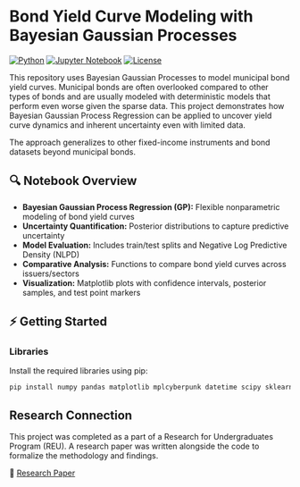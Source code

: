# Bond Yield Curve Modeling with Bayesian Gaussian Processes

[![Python](https://img.shields.io/badge/python-3.13-blue)](https://www.python.org/)
[![Jupyter Notebook](https://img.shields.io/badge/Jupyter-Notebook-orange)](https://jupyter.org/)
[![License](https://img.shields.io/badge/license-MIT-green)](LICENSE)

This repository uses Bayesian Gaussian Processes to model municipal bond yield curves. Municipal bonds are often overlooked compared to other types of bonds and are usually modeled with deterministic models that perform even worse given the sparse data. This project demonstrates how Bayesian Gaussian Process Regression can be applied to uncover yield curve dynamics and inherent uncertainty even with limited data.

The approach generalizes to other fixed-income instruments and bond datasets beyond municipal bonds.

## 🔍 Notebook Overview

- **Bayesian Gaussian Process Regression (GP):** Flexible nonparametric modeling of bond yield curves  
- **Uncertainty Quantification:** Posterior distributions to capture predictive uncertainty  
- **Model Evaluation:** Includes train/test splits and Negative Log Predictive Density (NLPD)  
- **Comparative Analysis:** Functions to compare bond yield curves across issuers/sectors  
- **Visualization:** Matplotlib plots with confidence intervals, posterior samples, and test point markers  

## ⚡ Getting Started

### Libraries
Install the required libraries using pip:

```bash
pip install numpy pandas matplotlib mplcyberpunk datetime scipy sklearn
```

## Research Connection

This project was completed as a part of a Research for Undergraduates Program (REU). A research paper was written alongside the code to formalize the methodology and findings. 

🔗 [Research Paper](https://drive.google.com/file/d/1cYeYV2rkz7CBj5UKULra5SL2RA-PPwyO/view)
